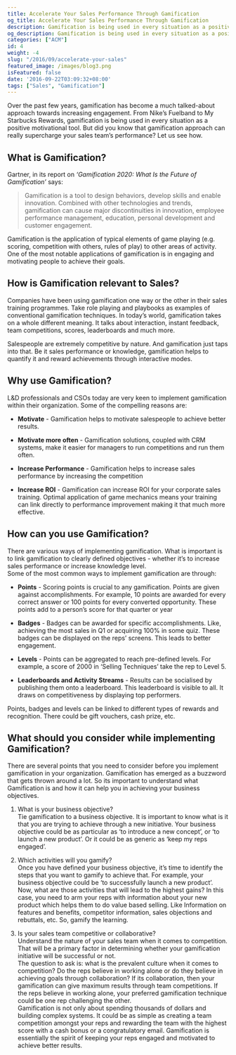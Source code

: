 ```yaml
---
title: Accelerate Your Sales Performance Through Gamification
og_title: Accelerate Your Sales Performance Through Gamification
description: Gamification is being used in every situation as a positive motivational tool. But did you know that gamification approach can really supercharge your sales team’s performance?
og_description: Gamification is being used in every situation as a positive motivational tool. But did you know that gamification approach can really supercharge your sales team’s performance?
categories: ["ACM"]
id: 4
weight: -4
slug: "/2016/09/accelerate-your-sales"
featured_image: /images/blog3.png
isFeatured: false
date: '2016-09-22T03:09:32+08:00'
tags: ["Sales", "Gamification"]
---
```


Over the past few years, gamification has become a much talked-about approach towards increasing engagement. From Nike’s Fuelband to My Starbucks Rewards, gamification is being used in every situation as a positive motivational tool. But did you know that gamification approach <a id="more"></a>can really supercharge your sales team’s performance? Let us see how.

## What is Gamification?

Gartner, in its report on _‘Gamification 2020: What Is the Future of Gamification’_ says:

> Gamification is a tool to design behaviors, develop skills and enable innovation. Combined with other technologies and trends, gamification can cause major discontinuities in innovation, employee performance management, education, personal development and customer engagement.

Gamification is the application of typical elements of game playing (e.g. scoring, competition with others, rules of play) to other areas of activity. One of the most notable applications of gamification is in engaging and motivating people to achieve their goals.

## How is Gamification relevant to Sales?

Companies have been using gamification one way or the other in their sales training programmes. Take role playing and playbooks as examples of conventional gamification techniques. In today’s world, gamification takes on a whole different meaning. It talks about interaction, instant feedback, team competitions, scores, leaderboards and much more.

Salespeople are extremely competitive by nature. And gamification just taps into that. Be it sales performance or knowledge, gamification helps to quantify it and reward achievements through interactive modes.

## Why use Gamification?

L&D professionals and CSOs today are very keen to implement gamification within their organization. Some of the compelling reasons are:

*   **Motivate** - Gamification helps to motivate salespeople to achieve better results.

*   **Motivate more often** - Gamification solutions, coupled with CRM systems, make it easier for managers to
    run competitions and run them often.

*   **Increase Performance** - Gamification helps to increase sales performance by increasing the competition

*   **Increase ROI** - Gamification can increase ROI for your corporate sales training. Optimal application of
    game mechanics means your training can link directly to performance improvement making it that much more   effective.

## How can you use Gamification?

There are various ways of implementing gamification. What is important is to link gamification to clearly defined objectives - whether it’s to increase sales performance or increase knowledge level.  
Some of the most common ways to implement gamification are through:

*   **Points** - Scoring points is crucial to any gamification. Points are given against accomplishments.
    For example, 10 points are awarded for every correct answer or 100 points for every converted opportunity. These points add to a person’s score for that quarter or year

*   **Badges** - Badges can be awarded for specific accomplishments. Like, achieving the most sales in Q1
    or acquiring 100% in some quiz. These badges can be displayed on the reps’ screens. This leads to better engagement.

*   **Levels** - Points can be aggregated to reach pre-defined levels. For example, a score of 2000 in
    ‘Selling Techniques’ take the rep to Level 5.

*   **Leaderboards and Activity Streams** - Results can be socialised by publishing them onto a leaderboard.
    This leaderboard is visible to all. It draws on competitiveness by displaying top performers.  

Points, badges and levels can be linked to different types of rewards and recognition. There could be gift vouchers, cash prize, etc.

## What should you consider while implementing Gamification?

There are several points that you need to consider before you implement gamification in your organization. Gamification has emerged as a buzzword that gets thrown around a lot. So its important to understand what Gamification is and how it can help you in achieving your business objectives.

  1.  What is your business objective?  
  Tie gamification to a business objective. It is important to know what is it that you are trying to achieve through a new initiative. Your business objective could be as particular as ‘to introduce a new concept’, or ‘to launch a new product’. Or it could be as generic as ‘keep my reps engaged’.

  2.  Which activities will you gamify?  
  Once you have defined your business objective, it’s time to identify the steps that you want to gamify to achieve that. For example, your business objective could be ‘to successfully launch a new product’.  
  Now, what are those activities that will lead to the highest gains? In this case, you need to arm your reps with information about your new product which helps them to do value based selling. Like Information on features and benefits, competitor information, sales objections and rebuttals, etc. So, gamify the learning.

  3.  Is your sales team competitive or collaborative?  
  Understand the nature of your sales team when it comes to competition. That will be a primary factor in determining whether your gamification initiative will be successful or not.  
  The question to ask is: what is the prevalent culture when it comes to competition? Do the reps believe in working alone or do they believe in achieving goals through collaboration? If its collaboration, then your gamification can give maximum results through team competitions. If the reps believe in working alone, your preferred gamification technique could be one rep challenging the other.  
  Gamification is not only about spending thousands of dollars and building complex systems. It could be as simple as creating a team competition amongst your reps and rewarding the team with the highest score with a cash bonus or a congratulatory email. Gamification is essentially the spirit of keeping your reps engaged and motivated to achieve better results.
